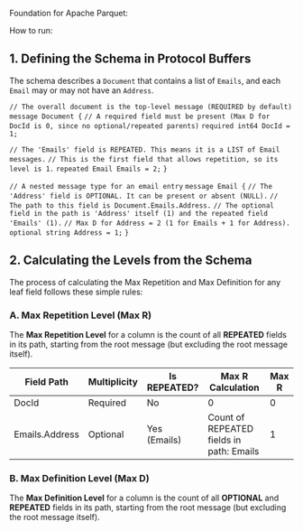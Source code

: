 Foundation for Apache Parquet:

How to run:

## 1. Defining the Schema in Protocol Buffers

The schema describes a `Document` that contains a list of `Emails`, and each `Email` may or may not have an `Address`.

`// The overall document is the top-level message (REQUIRED by default)`
`message Document {`
  `// A required field must be present (Max D for DocId is 0, since no optional/repeated parents)`
  `required int64 DocId = 1;` 

  `// The 'Emails' field is REPEATED. This means it is a LIST of Email messages.`
  `// This is the first field that allows repetition, so its level is 1.`
  `repeated Email Emails = 2;` 
`}`

`// A nested message type for an email entry`
`message Email {`
  `// The 'Address' field is OPTIONAL. It can be present or absent (NULL).`
  `// The path to this field is Document.Emails.Address.`
  `// The optional field in the path is 'Address' itself (1) and the repeated field 'Emails' (1).`
  `// Max D for Address = 2 (1 for Emails + 1 for Address).`
  `optional string Address = 1;`
`}`

## 2. Calculating the Levels from the Schema

The process of calculating the Max Repetition and Max Definition for any leaf field follows these simple rules:

### A. Max Repetition Level (Max R)

The **Max Repetition Level** for a column is the count of all **REPEATED** fields in its path, starting from the root message (but excluding the root message itself).

| Field Path     | Multiplicity | Is REPEATED? | Max R Calculation                        | Max R |
|----------------|--------------|--------------|------------------------------------------|-------|
| DocId          | Required     | No           | 0                                        | 0     |
| Emails.Address | Optional     | Yes (Emails) | Count of REPEATED fields in path: Emails | 1     |
### B. Max Definition Level (Max D)

The **Max Definition Level** for a column is the count of all **OPTIONAL** and **REPEATED** fields in its path, starting from the root message (but excluding the root message itself).